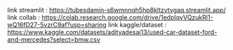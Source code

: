 link streamlit       : https://tubesdamin-s6wmnnqh5hp8kltzvtvgaq.streamlit.app/
link collab          : https://colab.research.google.com/drive/1edpIqyVQzukRl1-wQ16fD27-5vzrC9af?usp=sharing
link kaggle/dataset  : https://www.kaggle.com/datasets/adityadesai13/used-car-dataset-ford-and-mercedes?select=bmw.csv
